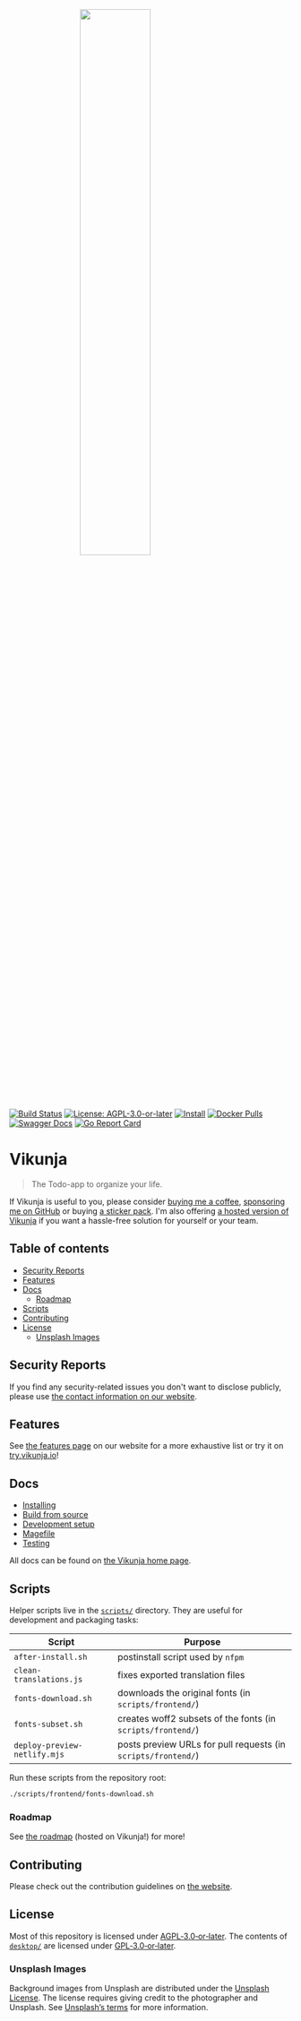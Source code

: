 <img src="https://vikunja.io/images/vikunja-logo.svg" alt="" style="display: block;width: 50%;margin: 0 auto;" width="50%"/>

[![Build Status](https://drone.kolaente.de/api/badges/vikunja/vikunjaa/status.svg)](https://drone.kolaente.de/vikunja/vikunja)
[![License: AGPL-3.0-or-later](https://img.shields.io/badge/License-AGPL--3.0--or--later-blue.svg)](LICENSE)
[![Install](https://img.shields.io/badge/download-v0.24.6-brightgreen.svg)](https://vikunja.io/docs/installing)
[![Docker Pulls](https://img.shields.io/docker/pulls/vikunja/vikunja.svg)](https://hub.docker.com/r/vikunja/vikunja/)
[![Swagger Docs](https://img.shields.io/badge/swagger-docs-brightgreen.svg)](https://try.vikunja.io/api/v1/docs)
[![Go Report Card](https://goreportcard.com/badge/kolaente.dev/vikunja/vikunja)](https://goreportcard.com/report/kolaente.dev/vikunja/vikunja)

# Vikunja

> The Todo-app to organize your life.

If Vikunja is useful to you, please consider [buying me a coffee](https://www.buymeacoffee.com/kolaente), [sponsoring me on GitHub](https://github.com/sponsors/kolaente) or buying [a sticker pack](https://vikunja.cloud/stickers).
I'm also offering [a hosted version of Vikunja](https://vikunja.cloud/) if you want a hassle-free solution for yourself or your team.

## Table of contents

- [Security Reports](#security-reports)
- [Features](#features)
- [Docs](#docs)
	- [Roadmap](#roadmap)
- [Scripts](#scripts)
- [Contributing](#contributing)
- [License](#license)
	- [Unsplash Images](#unsplash-images)

## Security Reports

If you find any security-related issues you don't want to disclose publicly, please use [the contact information on our website](https://vikunja.io/contact/#security).

## Features

See [the features page](https://vikunja.io/features/) on our website for a more exhaustive list or 
try it on [try.vikunja.io](https://try.vikunja.io)!

## Docs

* [Installing](https://vikunja.io/docs/installing/)
* [Build from source](https://vikunja.io/docs/build-from-sources/)
* [Development setup](https://vikunja.io/docs/development/)
* [Magefile](https://vikunja.io/docs/magefile/)
* [Testing](https://vikunja.io/docs/testing/)

All docs can be found on [the Vikunja home page](https://vikunja.io/docs/).

## Scripts

Helper scripts live in the [`scripts/`](scripts/) directory. They are useful for
development and packaging tasks:

| Script | Purpose |
| ------ | ------- |
| `after-install.sh` | postinstall script used by `nfpm` |
| `clean-translations.js` | fixes exported translation files |
| `fonts-download.sh` | downloads the original fonts (in `scripts/frontend/`) |
| `fonts-subset.sh` | creates woff2 subsets of the fonts (in `scripts/frontend/`) |
| `deploy-preview-netlify.mjs` | posts preview URLs for pull requests (in `scripts/frontend/`) |

Run these scripts from the repository root:

```bash
./scripts/frontend/fonts-download.sh
```

### Roadmap

See [the roadmap](https://my.vikunja.cloud/share/QFyzYEmEYfSyQfTOmIRSwLUpkFjboaBqQCnaPmWd/auth) (hosted on Vikunja!) for more!

## Contributing

Please check out the contribution guidelines on [the website](https://vikunja.io/docs/development/).

## License

Most of this repository is licensed under [AGPL‑3.0‑or‑later](LICENSE).
The contents of [`desktop/`](desktop/) are licensed under
[GPL‑3.0‑or‑later](desktop/LICENSE).

### Unsplash Images

Background images from Unsplash are distributed under the [Unsplash License](https://unsplash.com/license). The license requires giving credit to the photographer and Unsplash. See [Unsplash’s terms](https://unsplash.com/terms) for more information.
